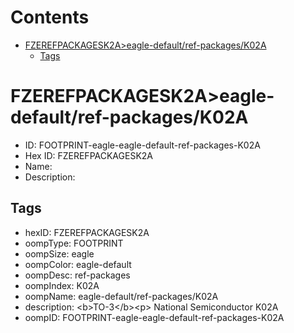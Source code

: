 



Contents
========

* [FZEREFPACKAGESK2A>eagle-default/ref-packages/K02A](#fzerefpackagesk2aeagle-defaultref-packagesk02a)
	* [Tags](#tags)

# FZEREFPACKAGESK2A>eagle-default/ref-packages/K02A

- ID: FOOTPRINT-eagle-eagle-default-ref-packages-K02A
- Hex ID: FZEREFPACKAGESK2A
- Name: 
- Description: 

## Tags

- hexID: FZEREFPACKAGESK2A
- oompType: FOOTPRINT
- oompSize: eagle
- oompColor: eagle-default
- oompDesc: ref-packages
- oompIndex: K02A
- oompName: eagle-default/ref-packages/K02A
- description: &lt;b&gt;TO-3&lt;/b&gt;&lt;p&gt;&#xD;
National Semiconductor K02A
- oompID: FOOTPRINT-eagle-eagle-default-ref-packages-K02A

